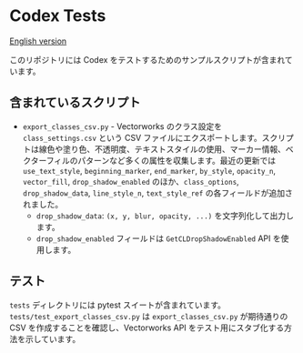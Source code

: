 # Codex Tests

[English version](./README.md)

このリポジトリには Codex をテストするためのサンプルスクリプトが含まれています。

## 含まれているスクリプト

- `export_classes_csv.py` - Vectorworks のクラス設定を `class_settings.csv` という CSV ファイルにエクスポートします。スクリプトは線色や塗り色、不透明度、テキストスタイルの使用、マーカー情報、ベクターフィルのパターンなど多くの属性を収集します。最近の更新では `use_text_style`, `beginning_marker`, `end_marker`, `by_style`, `opacity_n`, `vector_fill`, `drop_shadow_enabled` のほか、`class_options`, `drop_shadow_data`, `line_style_n`, `text_style_ref` の各フィールドが追加されました。
  - `drop_shadow_data`: `(x, y, blur, opacity, ...)` を文字列化して出力します。
  - `drop_shadow_enabled` フィールドは `GetCLDropShadowEnabled` API を使用します。

## テスト

`tests` ディレクトリには pytest スイートが含まれています。`tests/test_export_classes_csv.py` は `export_classes_csv.py` が期待通りの CSV を作成することを確認し、Vectorworks API をテスト用にスタブ化する方法を示しています。

